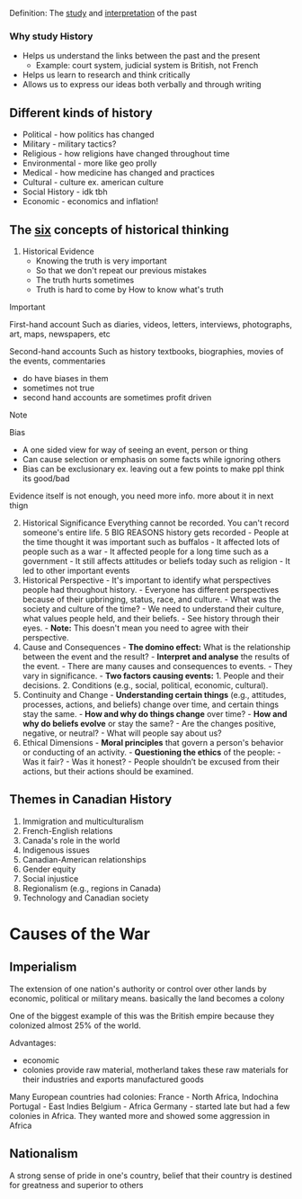 Definition: The <u>study</u> and <u>interpretation</u> of the past

### Why study History
- Helps us understand the links between the past and the present
	- Example: court system, judicial system is British, not French
- Helps us learn to research and think critically
- Allows us to express our ideas both verbally and through writing

## Different kinds of history
- Political - how politics has changed
- Military - military tactics?
- Religious - how religions have changed throughout time
- Environmental - more like geo prolly
- Medical - how medicine has changed and practices
- Cultural - culture ex. american culture
- Social History - idk tbh
- Economic - economics and inflation!

## The <u>six</u> concepts of historical thinking
1. Historical Evidence
	-  Knowing the truth is very important
	-  So that we don't repeat our previous mistakes
	-  The truth hurts sometimes
	-  Truth is hard to come by
		How to know what's truth

> [!important]
> First-hand account
> Such as diaries, videos, letters, interviews, photographs, art, maps, newspapers, etc
>    
> Second-hand accounts
> Such as history textbooks, biographies, movies of the events, commentaries
> 
>  - do have biases in them
>  - sometimes not true
>  - second hand accounts are sometimes profit driven  

 > [!note]
 > Bias
 > - A one sided view for way of seeing an event, person or thing
>-  Can cause selection or emphasis on some facts while ignoring others
>-  Bias can be exclusionary ex. leaving out a few points to make ppl think its good/bad


Evidence itself is not enough, you need more info. more about it in next thign

2. Historical Significance
		Everything cannot be recorded. You can't record someone's entire life.
		5 BIG REASONS history gets recorded
			 - People at the time thought it was important such as buffalos
			 - It affected lots of people such as a war
			 - It affected people for a long time such as a government
			 - It still affects attitudes or beliefs today such as religion
			 - It led to other important events 
3. Historical Perspective
		- It's important to identify what perspectives people had throughout history.
		- Everyone has different perspectives because of their upbringing, status, race, and culture.
		- What was the society and culture of the time?
		    - We need to understand their culture, what values people held, and their beliefs.
		    - See history through their eyes.
		        - **Note:** This doesn't mean you need to agree with their perspective.
4. Cause and Consequences
		- **The domino effect:** What is the relationship between the event and the result?
		- **Interpret and analyse** the results of the event.
		    - There are many causes and consequences to events.
		    - They vary in significance.
		- **Two factors causing events:**
		    1. People and their decisions.
		    2. Conditions (e.g., social, political, economic, cultural).
5. Continuity and Change
		- **Understanding certain things** (e.g., attitudes, processes, actions, and beliefs) change over time, and certain things stay the same.
		- **How and why do things change** over time?
		- **How and why do beliefs evolve** or stay the same?
		- Are the changes positive, negative, or neutral?
		- What will people say about us?
6. Ethical Dimensions
		- **Moral principles** that govern a person's behavior or conducting of an activity.
		- **Questioning the ethics** of the people:
		    - Was it fair?
		    - Was it honest?
		- People shouldn’t be excused from their actions, but their actions should be examined.
	
## Themes in Canadian History
1. Immigration and multiculturalism
2. French-English relations
3. Canada's role in the world
4. Indigenous issues
5. Canadian-American relationships
6. Gender equity
7. Social injustice
8. Regionalism (e.g., regions in Canada)
9. Technology and Canadian society
# Causes of the War

## Imperialism
The extension of one nation's authority or control over other lands by economic, political or military means. basically the land becomes a colony

One of the biggest example of this was the British empire because they colonized almost 25% of the world. 

Advantages:
- economic
- colonies provide raw material, motherland takes these raw materials for their industries and exports manufactured goods

Many European countries had colonies:
France - North Africa, Indochina
Portugal - East Indies
Belgium - Africa
Germany - started late but had a few colonies in Africa. They wanted more and showed some aggression in Africa

## Nationalism
A strong sense of pride in one's country, belief that their country is destined for greatness and superior to others

